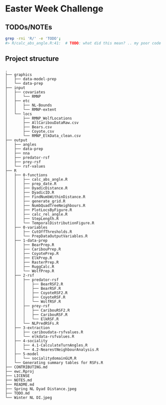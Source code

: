 
<!-- README.md is generated from README.Rmd. Please edit that file -->

# Easter Week Challenge

## TODOs/NOTEs

``` bash
grep -rni 'R/' -e 'TODO';
#> R/calc_abs_angle.R:41:  # TODO: what did this mean? .. my poor code commenting
```

## Project structure

    .
    ├── graphics
    │   ├── data-model-prep
    │   └── data-prep
    ├── input
    │   ├── covariates
    │   │   └── RMNP
    │   ├── etc
    │   │   ├── NL-Bounds
    │   │   └── RMNP-extent
    │   └── locs
    │       ├── RMNP_WolfLocations
    │       ├── AllCaribouDataRaw.csv
    │       ├── Bears.csv
    │       ├── Coyote.csv
    │       └── RMNP_ElkData_clean.csv
    ├── output
    │   ├── angles
    │   ├── data-prep
    │   ├── nna
    │   ├── predator-rsf
    │   ├── prey-rsf
    │   └── rsf-values
    ├── R
    │   ├── 0-functions
    │   │   ├── calc_abs_angle.R
    │   │   ├── prep_date.R
    │   │   ├── DyadicDistance.R
    │   │   ├── DyadicID.R
    │   │   ├── FindNumbWithinDistance.R
    │   │   ├── generate_grid.R
    │   │   ├── NumbQuadTreeNeighbours.R
    │   │   ├── PlotLocsByFigure.R
    │   │   ├── calc_rel_angle.R
    │   │   ├── StepLength.R
    │   │   └── TemporalDistributionFigure.R
    │   ├── 0-variables
    │   │   ├── CutOffThresholds.R
    │   │   └── PrepDataOutputVariables.R
    │   ├── 1-data-prep
    │   │   ├── BearPrep.R
    │   │   ├── CaribouPrep.R
    │   │   ├── CoyotePrep.R
    │   │   ├── ElkPrep.R
    │   │   ├── RasterPrep.R
    │   │   ├── RuggCalc.R
    │   │   └── WolfPrep.R
    │   ├── 2-rsf
    │   │   ├── predator-rsf
    │   │   │   ├── BearRSF2.R
    │   │   │   ├── BearRSF.R
    │   │   │   ├── CoyoteRSF2.R
    │   │   │   ├── CoyoteRSF.R
    │   │   │   └── WolfRSF.R
    │   │   ├── prey-rsf
    │   │   │   ├── CaribouRSF2.R
    │   │   │   ├── CaribouRSF.R
    │   │   │   └── ElkRSF.R
    │   │   └── NLPredRSFs.R
    │   ├── 3-extraction
    │   │   ├── cariboudata-rsfvalues.R
    │   │   └── elkdata-rsfvalues.R
    │   ├── 4-sociality
    │   │   ├── 4.1-CalculateTurnAngles.R
    │   │   └── 4.2-NearestNeighbourAnalysis.R
    │   ├── 5-model
    │   │   └── socialitydomainGLM.R
    │   └── Generating summary tables for RSFs.R
    ├── CONTRIBUTING.md
    ├── ewc.Rproj
    ├── LICENSE
    ├── NOTES.md
    ├── README.md
    ├── Spring NL Dyad Distance.jpeg
    ├── TODO.md
    └── Winter NL DI.jpeg